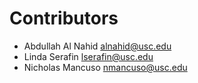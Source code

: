 # Contributors

* Abdullah Al Nahid <alnahid@usc.edu>
* Linda Serafin <lserafin@usc.edu>
* Nicholas Mancuso <nmancuso@usc.edu>

